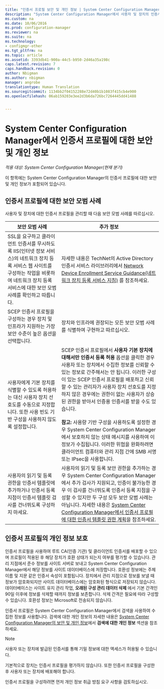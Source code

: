 ```yaml
---
title: "인증서 프로필 보안 및 개인 정보 | System Center Configuration Manager"
description: "System Center Configuration Manager에서 사용자 및 장치의 인증서 프로필 관리에 대한 보안 모범 사례를 알아봅니다."
ms.custom: na
ms.date: 10/06/2016
ms.prod: configuration-manager
ms.reviewer: na
ms.suite: na
ms.technology:
- configmgr-other
ms.tgt_pltfrm: na
ms.topic: article
ms.assetid: 3393db41-900a-44c5-b950-2d46a35a198c
caps.latest.revision: 7
caps.handback.revision: 0
author: Nbigman
ms.author: nbigman
manager: angrobe
translationtype: Human Translation
ms.sourcegitcommit: 1134bb2f04152288e72d40b1b1083f415cb4e900
ms.openlocfilehash: 06ab159203e3ee2d3b6da726bc7264445dd41488


---
```

# <a name="security-and-privacy-for-certificate-profiles-in-system-center-configuration-manager"></a>System Center Configuration Manager에서 인증서 프로필에 대한 보안 및 개인 정보

*적용 대상: System Center Configuration Manager(현재 분기)*

이 항목에는 System Center Configuration Manager의 인증서 프로필에 대한 보안 및 개인 정보가 포함되어 있습니다.  

##  <a name="a-namebkmksecurityremoteconnectionsa-security-best-practices-for-certificate-profiles"></a><a name="BKMK_Security_RemoteConnections"></a> 인증서 프로필에 대한 보안 모범 사례  
 사용자 및 장치에 대한 인증서 프로필을 관리할 때 다음 보안 모범 사례를 따르십시오.  

|보안 모범 사례|추가 정보|  
|----------------------------|----------------------|  
|SSL을 요구하고 클라이언트 인증서를 무시하도록 IIS(인터넷 정보 서비스)의 네트워크 장치 등록 서비스 웹 사이트를 구성하는 작업을 비롯하여 네트워크 장치 등록 서비스에 대한 보안 모범 사례를 확인하고 따릅니다.|자세한 내용은 TechNet의 Active Directory 인증서 서비스 라이브러리에서 [Network Device Enrollment Service Guidance(네트워크 장치 등록 서비스 지침)](http://go.microsoft.com/fwlink/p/?LinkId=309016) 를 참조하세요.|  
|SCEP 인증서 프로필을 구성하는 경우 장치 및 인프라가 지원하는 가장 보안 수준이 높은 옵션을 선택합니다.|장치와 인프라에 권장되는 모든 보안 모범 사례를 식별하여 구현하고 따르십시오.|  
|사용자에게 기본 장치를 식별할 수 있도록 허용하는 대신 사용자 장치 선호도를 수동으로 지정합니다. 또한 사용 빈도 기반 구성을 사용하지 않도록 설정합니다.|SCEP 인증서 프로필에서 **사용자 기본 장치에 대해서만 인증서 등록 허용** 옵션을 클릭한 경우 사용자 또는 장치에서 수집한 정보를 신뢰할 수 있는 정보로 간주해서는 안 됩니다. 이러한 구성이 있는 SCEP 인증서 프로필을 배포하고 신뢰할 수 있는 관리자가 사용자 장치 선호도를 지정하지 않은 경우에는 권한이 없는 사용자가 상승된 권한을 받아서 인증용 인증서를 받을 수도 있습니다.<br /><br /> **참고:** 사용량 기반 구성을 사용하도록 설정한 경우 System Center Configuration Manager에서 보호하지 않는 상태 메시지를 사용하여 이 정보가 수집됩니다. 이러한 위협을 완화하려면 클라이언트 컴퓨터와 관리 지점 간에 SMB 서명 또는 IPsec을 사용합니다.|  
|사용자의 읽기 및 등록 권한을 인증서 템플릿에 추가하거나 인증서 등록 지점이 인증서 템플릿 검사를 건너뛰도록 구성하지 마세요.|사용자의 읽기 및 등록 보안 권한을 추가하는 경우 System Center Configuration Manager에서 추가 검사가 지원되고, 인증이 불가능한 경우 이 검사를 건너뛰도록 인증서 등록 지점을 구성할 수 있지만 두 구성 모두 보안 모범 사례는 아닙니다. 자세한 내용은 [System Center Configuration Manager에서 인증서 프로필에 대한 인증서 템플릿 권한 계획](../../protect/plan-design/planning-for-certificate-template-permissions.md)을 참조하세요.|  

## <a name="privacy-information-for-certificate-profiles"></a>인증서 프로필의 개인 정보 보호  
 인증서 프로필을 사용하여 루트 CA(인증 기관) 및 클라이언트 인증서를 배포할 수 있으며 프로필이 적용된 후 해당 장치가 호환 상태가 되는지 여부를 평가할 수 있습니다. 관리 지점에서 준수 정보를 사이트 서버로 보내고 System Center Configuration Manager에서 해당 정보를 사이트 데이터베이스에 저장합니다. 호환성 정보에는 주체 이름 및 지문 같은 인증서 속성이 포함됩니다. 장치에서 관리 지점으로 정보를 보낼 때 정보가 암호화되지만 사이트 데이터베이스에는 암호화된 형식으로 저장되지 않습니다. 데이터베이스는 사이트 유지 관리 작업, **오래된 구성 관리 데이터 삭제** 에서 기본 간격인 90일 이후에 정보를 삭제할 때까지 정보를 보존합니다. 삭제 간격은 필요에 따라 구성할 수 있습니다. 호환성 정보는 Microsoft로 전송되지 않습니다.  

 인증서 프로필은 System Center Configuration Manager에서 검색을 사용하여 수집한 정보를 사용합니다. 검색에 대한 개인 정보의 자세한 내용은 [System Center Configuration Manager의 보안 및 개인 정보](../../core/plan-design/security/security-and-privacy.md)에서 **검색에 대한 개인 정보** 섹션을 참조하세요.  

> [!NOTE]  
>  사용자 또는 장치에 발급된 인증서를 통해 기밀 정보에 대한 액세스가 허용될 수 있습니다.  

 기본적으로 장치는 인증서 프로필을 평가하지 않습니다. 또한 인증서 프로필을 구성한 후 사용자 또는 장치에 배포해야 합니다.  

 인증서 프로필을 구성하려면 먼저 개인 정보 취급 방침 요구 사항을 검토하십시오.  



<!--HONumber=Nov16_HO1-->



